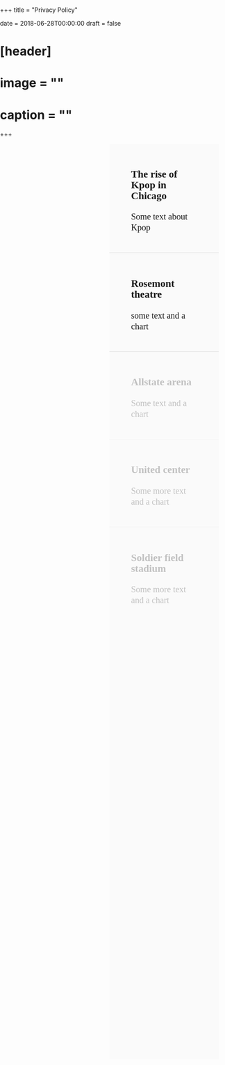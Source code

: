 +++
title = "Privacy Policy"

date = 2018-06-28T00:00:00
draft = false

# [header]
# image = ""
# caption = ""

+++

<!DOCTYPE html>
<html>
<head>
    <meta charset='utf-8' />
    <title>World Map Cup - Challenge #3</title>
    <meta name='viewport' content='initial-scale=1,maximum-scale=1,user-scalable=no' />
    <script src='https://api.tiles.mapbox.com/mapbox-gl-js/v0.53.0/mapbox-gl.js'></script>
    <link href='https://api.tiles.mapbox.com/mapbox-gl-js/v0.53.0/mapbox-gl.css' rel='stylesheet' />
    <style>
        body { margin:0; padding:0; }
        #map { position:absolute; top:0; bottom:0; width:100%; }
    </style>
</head>
<body>

<style>
#map {
    position: fixed;
    width:50%;
}
.marker {
  background-image: url('red_pin.png');
  background-size: cover;
  width: 40px;
  height: 40px;
  border-radius: 50%;
  cursor: pointer;
}
#features {
    width: 50%;
    margin-left: 50%;
    font-family: Tw Cen MT;
    overflow-y: scroll;
    background-color: #fafafa;
}
section {
    padding:  25px 50px;
    line-height: 25px;
    border-bottom: 1px solid #ddd;
    opacity: 0.25;
    font-size: 20px;
}
section.active {
    opacity: 1;
}
section:last-child {
    border-bottom: none;
    margin-bottom: 1000px;
}
</style>

<div id='map'></div>
<div id='features'>
    <section id='welcome' class='active'>
        <h3>The rise of Kpop in Chicago</h3>
        <p>Some text about Kpop</p>
    </section>
    <section id='section1' class='active'>
        <h3>Rosemont theatre</h3>
        <p>some text and a chart</p>
    </section>
    <section id='section2'>
        <h3>Allstate arena</h3>
        <p>Some text and a chart</p>
    </section>
    <section id='section3'>
        <h3>United center</h3>
        <p>Some more text and a chart</p>
    </section>
    <section id='section4'>
        <h3>Soldier field stadium</h3>
        <p>Some more text and a chart</p>
    </section>
</div>

<script>
mapboxgl.accessToken = 'pk.eyJ1Ijoid2NoYXNlMTQiLCJhIjoiY2p2dnYwOXBvMGJvNDQzcDkxcTZqNWd3dCJ9.UqxE9xtZJevAQem-lKCYnA';
var map = new mapboxgl.Map({
  container: 'map',
  style: 'mapbox://styles/wchase14/cjvzpvfxp1gy21co9wznzkg8z',
  center: [-87.567135,41.752585],
  zoom: 8.38
});

var geojson = {
  type: 'FeatureCollection',
  features: [{
    type: 'Feature',
    geometry: {
      type: 'Point',
      coordinates: [-87.86429301870476,41.976397596477256]
    },
    properties: {
      title: 'Rosemont theatre',
      description: 'BTS, The Red Bullet tour, 2015'
    }
  },
  {
    type: 'Feature',
    geometry: {
      type: 'Point',
      coordinates: [-87.88777282207525,42.0054804204529]
    },
    properties: {
      title: 'Allstate arena',
      description: 'BTS, Wings tour, 2017'
    }
  },
  {
    type: 'Feature',
    geometry: {
      type: 'Point',
      coordinates: [-87.67411877975991,41.880905127979304]
    },
    properties: {
      title: 'United center',
      description: 'BTS, Love Yourself tour, 2018'
    }
  },
  {
    type: 'Feature',
    geometry: {
      type: 'Point',
      coordinates: [-87.61671118585048,41.86244589403236]
    },
    properties: {
      title: 'Soldier Field stadium',
      description: 'BTS, Love Yourself - Speak Yourself tour, 2019'
    }
  }]
};
// add markers to map
geojson.features.forEach(function(marker) {

  // create a HTML element for each feature
  var el = document.createElement('div');
  el.className = 'marker';

  // make a marker for each feature and add to the map
  new mapboxgl.Marker(el)
    .setLngLat(marker.geometry.coordinates)
    .addTo(map);
});

var chapters = {
    'welcome': {
        bearing: 14.40,
        center: [-87.567135,41.752585],
        zoom: 8.38,
        speed: 0.6,
        pitch: 53.50
    },
    'section1': {
        bearing: 8.00,
        center: [-87.863541,41.976718],
        zoom: 16.27,
        speed: 0.5,
        pitch: 59.50
    },
    'section2': {
        center: [-87.887091,42.004897],
        bearing: 14.40,
        zoom: 16.00,
        speed: 0.5,
        pitch: 53.50
    },
    'section3': {
        bearing: 14.40,
        center: [-87.673674,41.880015],
        zoom: 16.00,
        speed: 0.5,
        pitch: 53.50
    },
    'section4': {
        bearing: 0.00,
        center: [-87.615715,41.861087],
        zoom: 15.78,
        speed: 0.5,
        pitch: 60.00
    },
};
// On every scroll event, check which element is on screen
window.onscroll = function() {
    var chapterNames = Object.keys(chapters);
    for (var i = 0; i < chapterNames.length; i++) {
        var chapterName = chapterNames[i];
        if (isElementOnScreen(chapterName)) {
            setActiveChapter(chapterName);
            break;
        }
    }
};
var activeChapterName = 'welcome';
function setActiveChapter(chapterName) {
    if (chapterName === activeChapterName) return;
    map.flyTo(chapters[chapterName]);
    document.getElementById(chapterName).setAttribute('class', 'active');
    document.getElementById(activeChapterName).setAttribute('class', '');
    activeChapterName = chapterName;
}
function isElementOnScreen(id) {
    var element = document.getElementById(id);
    var bounds = element.getBoundingClientRect();
    return bounds.top < window.innerHeight && bounds.bottom > 0;
}


</script>
</body>
</html>

